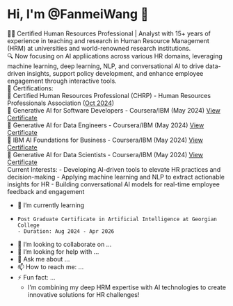 # Hi, I'm @FanmeiWang 👋
🧑‍💼 Certified Human Resources Professional | Analyst with 15+ years of experience in teaching and research in Human Resource Management (HRM) at universities and world-renowned research institutions. <br>
🔍 Now focusing on AI appliications across various HR domains, leveraging machine learning, deep learning, NLP, and conversational AI to drive data-driven insights, support policy development, and enhance employee engagement through interactive tools. <br>
📜 Certifications: <br>
    📝 Certified Human Resources Professional (CHRP) - Human Resources Professionals Association ([Oct 2024](https://www.hrpa.ca/)) <br>
    📝 Generative AI for Software Developers - Coursera/IBM (May 2024) [View Certificate](https://www.coursera.org/account/accomplishments/specialization/DG9JAHCV5VMD) <br>
    📝 Generative AI for Data Engineers - Coursera/IBM (May 2024) [View Certificate](https://www.coursera.org/account/accomplishments/specialization/79EC8NT768GR) <br>
    📝 IBM AI Foundations for Business - Coursera/IBM (May 2024) [View Certificate](https://www.coursera.org/account/accomplishments/specialization/WTZE4SMV2RUC) <br>
    📝 Generative AI for Data Scientists - Coursera/IBM (May 2024) [View Certificate](https://www.coursera.org/account/accomplishments/specialization/DG9JAHCV5VMD) <br>
  Current Interests:
    - Developing AI-driven tools to elevate HR practices and decision-making
    - Applying machine learning and NLP to extract actionable insights for HR
    - Building conversational AI models for real-time employee feedback and engagement
- 🌱 I’m currently learning
-     Post Graduate Certificate in Artificial Intelligence at Georgian College  
      - Duration: Aug 2024 - Apr 2026
- 👯 I’m looking to collaborate on ...
- 🤔 I’m looking for help with ...
- 💬 Ask me about ...
- 📫 How to reach me: ...
- ⚡ Fun fact: ...
     - I’m combining my deep HRM expertise with AI technologies to create innovative solutions for HR challenges!

